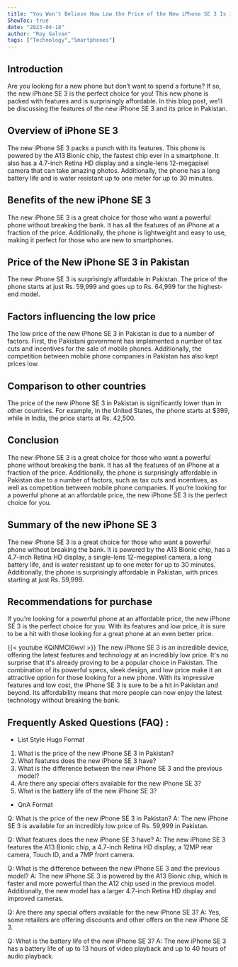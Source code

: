 ```yaml
---
title: "You Won't Believe How Low the Price of the New iPhone SE 3 Is in Pakistan!"
ShowToc: true 
date: "2023-04-18"
author: "Roy Galvan" 
tags: ["Technology","Smartphones"]
---
```

## Introduction
Are you looking for a new phone but don’t want to spend a fortune? If so, the new iPhone SE 3 is the perfect choice for you! This new phone is packed with features and is surprisingly affordable. In this blog post, we’ll be discussing the features of the new iPhone SE 3 and its price in Pakistan. 

## Overview of iPhone SE 3
The new iPhone SE 3 packs a punch with its features. This phone is powered by the A13 Bionic chip, the fastest chip ever in a smartphone. It also has a 4.7-inch Retina HD display and a single-lens 12-megapixel camera that can take amazing photos. Additionally, the phone has a long battery life and is water resistant up to one meter for up to 30 minutes. 

## Benefits of the new iPhone SE 3
The new iPhone SE 3 is a great choice for those who want a powerful phone without breaking the bank. It has all the features of an iPhone at a fraction of the price. Additionally, the phone is lightweight and easy to use, making it perfect for those who are new to smartphones. 

## Price of the New iPhone SE 3 in Pakistan
The new iPhone SE 3 is surprisingly affordable in Pakistan. The price of the phone starts at just Rs. 59,999 and goes up to Rs. 64,999 for the highest-end model. 

## Factors influencing the low price
The low price of the new iPhone SE 3 in Pakistan is due to a number of factors. First, the Pakistani government has implemented a number of tax cuts and incentives for the sale of mobile phones. Additionally, the competition between mobile phone companies in Pakistan has also kept prices low. 

## Comparison to other countries
The price of the new iPhone SE 3 in Pakistan is significantly lower than in other countries. For example, in the United States, the phone starts at $399, while in India, the price starts at Rs. 42,500. 

## Conclusion
The new iPhone SE 3 is a great choice for those who want a powerful phone without breaking the bank. It has all the features of an iPhone at a fraction of the price. Additionally, the phone is surprisingly affordable in Pakistan due to a number of factors, such as tax cuts and incentives, as well as competition between mobile phone companies. If you’re looking for a powerful phone at an affordable price, the new iPhone SE 3 is the perfect choice for you. 

## Summary of the new iPhone SE 3
The new iPhone SE 3 is a great choice for those who want a powerful phone without breaking the bank. It is powered by the A13 Bionic chip, has a 4.7-inch Retina HD display, a single-lens 12-megapixel camera, a long battery life, and is water resistant up to one meter for up to 30 minutes. Additionally, the phone is surprisingly affordable in Pakistan, with prices starting at just Rs. 59,999. 

## Recommendations for purchase
If you’re looking for a powerful phone at an affordable price, the new iPhone SE 3 is the perfect choice for you. With its features and low price, it is sure to be a hit with those looking for a great phone at an even better price.

{{< youtube KQiNMCI6wvI >}} 
The new iPhone SE 3 is an incredible device, offering the latest features and technology at an incredibly low price. It's no surprise that it's already proving to be a popular choice in Pakistan. The combination of its powerful specs, sleek design, and low price make it an attractive option for those looking for a new phone. With its impressive features and low cost, the iPhone SE 3 is sure to be a hit in Pakistan and beyond. Its affordability means that more people can now enjoy the latest technology without breaking the bank.

## Frequently Asked Questions (FAQ) :
- List Style Hugo Format

1. What is the price of the new iPhone SE 3 in Pakistan?
2. What features does the new iPhone SE 3 have?
3. What is the difference between the new iPhone SE 3 and the previous model?
4. Are there any special offers available for the new iPhone SE 3?
5. What is the battery life of the new iPhone SE 3?

- QnA Format

Q: What is the price of the new iPhone SE 3 in Pakistan?
A: The new iPhone SE 3 is available for an incredibly low price of Rs. 59,999 in Pakistan.

Q: What features does the new iPhone SE 3 have?
A: The new iPhone SE 3 features the A13 Bionic chip, a 4.7-inch Retina HD display, a 12MP rear camera, Touch ID, and a 7MP front camera.

Q: What is the difference between the new iPhone SE 3 and the previous model?
A: The new iPhone SE 3 is powered by the A13 Bionic chip, which is faster and more powerful than the A12 chip used in the previous model. Additionally, the new model has a larger 4.7-inch Retina HD display and improved cameras.

Q: Are there any special offers available for the new iPhone SE 3?
A: Yes, some retailers are offering discounts and other offers on the new iPhone SE 3.

Q: What is the battery life of the new iPhone SE 3?
A: The new iPhone SE 3 has a battery life of up to 13 hours of video playback and up to 40 hours of audio playback.


